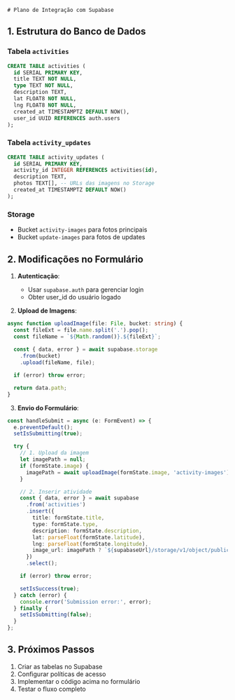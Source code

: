     # Plano de Integração com Supabase

## 1. Estrutura do Banco de Dados

### Tabela `activities`
```sql
CREATE TABLE activities (
  id SERIAL PRIMARY KEY,
  title TEXT NOT NULL,
  type TEXT NOT NULL,
  description TEXT,
  lat FLOAT8 NOT NULL,
  lng FLOAT8 NOT NULL,
  created_at TIMESTAMPTZ DEFAULT NOW(),
  user_id UUID REFERENCES auth.users
);
```

### Tabela `activity_updates`
```sql
CREATE TABLE activity_updates (
  id SERIAL PRIMARY KEY,
  activity_id INTEGER REFERENCES activities(id),
  description TEXT,
  photos TEXT[], -- URLs das imagens no Storage
  created_at TIMESTAMPTZ DEFAULT NOW()
);
```

### Storage
- Bucket `activity-images` para fotos principais
- Bucket `update-images` para fotos de updates

## 2. Modificações no Formulário

1. **Autenticação**:
   - Usar `supabase.auth` para gerenciar login
   - Obter user_id do usuário logado

2. **Upload de Imagens**:
```typescript
async function uploadImage(file: File, bucket: string) {
  const fileExt = file.name.split('.').pop();
  const fileName = `${Math.random()}.${fileExt}`;
  
  const { data, error } = await supabase.storage
    .from(bucket)
    .upload(fileName, file);

  if (error) throw error;

  return data.path;
}
```

3. **Envio do Formulário**:
```typescript
const handleSubmit = async (e: FormEvent) => {
  e.preventDefault();
  setIsSubmitting(true);

  try {
    // 1. Upload da imagem
    let imagePath = null;
    if (formState.image) {
      imagePath = await uploadImage(formState.image, 'activity-images');
    }

    // 2. Inserir atividade
    const { data, error } = await supabase
      .from('activities')
      .insert({
        title: formState.title,
        type: formState.type,
        description: formState.description,
        lat: parseFloat(formState.latitude),
        lng: parseFloat(formState.longitude),
        image_url: imagePath ? `${supabaseUrl}/storage/v1/object/public/activity-images/${imagePath}` : null
      })
      .select();

    if (error) throw error;

    setIsSuccess(true);
  } catch (error) {
    console.error('Submission error:', error);
  } finally {
    setIsSubmitting(false);
  }
};
```

## 3. Próximos Passos

1. Criar as tabelas no Supabase
2. Configurar políticas de acesso
3. Implementar o código acima no formulário
4. Testar o fluxo completo